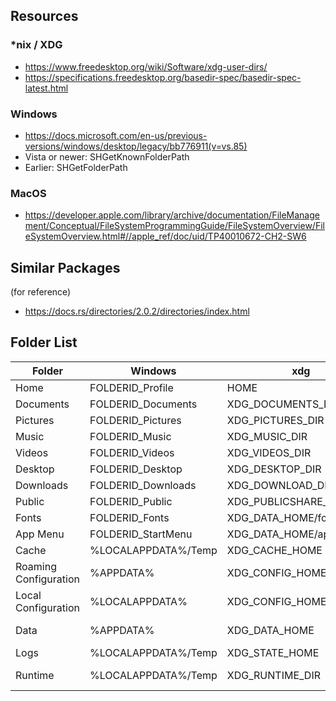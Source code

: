 ## Resources

### *nix / XDG
- https://www.freedesktop.org/wiki/Software/xdg-user-dirs/
- https://specifications.freedesktop.org/basedir-spec/basedir-spec-latest.html

### Windows
- https://docs.microsoft.com/en-us/previous-versions/windows/desktop/legacy/bb776911(v=vs.85)
- Vista or newer: SHGetKnownFolderPath
- Earlier: SHGetFolderPath

### MacOS
- https://developer.apple.com/library/archive/documentation/FileManagement/Conceptual/FileSystemProgrammingGuide/FileSystemOverview/FileSystemOverview.html#//apple_ref/doc/uid/TP40010672-CH2-SW6

## Similar Packages
(for reference)

- https://docs.rs/directories/2.0.2/directories/index.html

## Folder List

| Folder                | Windows                  | xdg                        | MacOS |
|-----------------------|--------------------------|----------------------------|-----------|
| Home                  | FOLDERID_Profile         | HOME                       | HOME |
| Documents             | FOLDERID_Documents       | XDG_DOCUMENTS_DIR          | HOME/Documents |
| Pictures              | FOLDERID_Pictures        | XDG_PICTURES_DIR           | HOME/Pictures |
| Music                 | FOLDERID_Music           | XDG_MUSIC_DIR              | HOME/Music |
| Videos                | FOLDERID_Videos          | XDG_VIDEOS_DIR             | HOME/Movies |
| Desktop               | FOLDERID_Desktop         | XDG_DESKTOP_DIR            | HOME/Desktop |
| Downloads             | FOLDERID_Downloads       | XDG_DOWNLOAD_DIR           | HOME/Downloads |
| Public                | FOLDERID_Public          | XDG_PUBLICSHARE_DIR        | HOME/Public |
| Fonts                 | FOLDERID_Fonts           | XDG_DATA_HOME/fonts        | HOME/Library/Fonts |
| App Menu              | FOLDERID_StartMenu       | XDG_DATA_HOME/applications | HOME/Applications |
| Cache                 | %LOCALAPPDATA%/Temp      | XDG_CACHE_HOME             | HOME/Library/Caches |
| Roaming Configuration | %APPDATA%                | XDG_CONFIG_HOME            | HOME/Library/Preferences |
| Local Configuration   | %LOCALAPPDATA%           | XDG_CONFIG_HOME            | HOME/Library/Application Support |
| Data                  | %APPDATA%                | XDG_DATA_HOME              | HOME/Library/Application Support |
| Logs                  | %LOCALAPPDATA%/Temp      | XDG_STATE_HOME             | HOME/Library/Logs |
| Runtime               | %LOCALAPPDATA%/Temp      | XDG_RUNTIME_DIR            | HOME/Library/Application Support |
